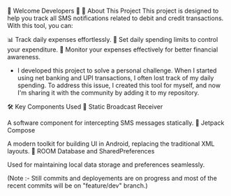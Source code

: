 🚀 Welcome Developers 👋
📜 About This Project
This project is designed to help you track all SMS notifications related to debit and credit transactions. With this tool, you can:

📊 Track daily expenses effortlessly.
🎯 Set daily spending limits to control your expenditure.
👀 Monitor your expenses effectively for better financial awareness.

- I developed this project to solve a personal challenge. When I started using net banking and UPI transactions,
I often lost track of my daily spending. To address this issue, I created this tool for myself, and now I'm sharing it with the community by adding it to my repository.


🛠️ Key Components Used
📩 Static Broadcast Receiver

A software component for intercepting SMS messages statically.
🎨 Jetpack Compose

A modern toolkit for building UI in Android, replacing the traditional XML layouts.
💾 ROOM Database and SharedPreferences

Used for maintaining local data storage and preferences seamlessly.


(Note :- Still commits and deployements are on progress and most of the recent commits will be on "feature/dev" branch.)
